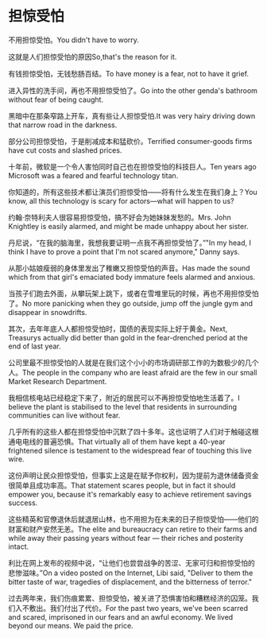 # 担惊受怕

<p><span class="chinese">不用担惊受怕。</span><span class="english">You didn't have to worry.</span></p>

<p><span class="chinese">这就是人们担惊受怕的原因</span><span class="english">So,that's the reason for it.</span></p>

<p><span class="chinese">有钱担惊受怕，无钱愁肠百结。</span><span class="english">To have money is a fear, not to have it grief.</span></p>

<p><span class="chinese">进入异性的洗手间，再也不用担惊受怕了。</span><span class="english">Go into the other genda's bathroom without fear of being caught.</span></p>

<p><span class="chinese">黑暗中在那条窄路上开车，真有些让人担惊受怕.</span><span class="english">It was very hairy driving down that narrow road in the darkness.</span></p>

<p><span class="chinese">部分公司担惊受怕，于是削减成本和猛砍价。</span><span class="english">Terrified consumer-goods firms have cut costs and slashed prices.</span></p>

<p><span class="chinese">十年前，微软是一个令人害怕同时自己也在担惊受怕的科技巨人。</span><span class="english">Ten years ago Microsoft was a feared and fearful technology titan.</span></p>

<p><span class="chinese">你知道的，所有这些技术都让演员们担惊受怕——将有什么发生在我们身上？</span><span class="english">You know, all this technology is scary for actors—what will happen to us?</span></p>

<p><span class="chinese">约翰·奈特利夫人很容易担惊受怕，搞不好会为她妹妹发愁的。</span><span class="english">Mrs. John Knightley is easily alarmed, and might be made unhappy about her sister.</span></p>

<p><span class="chinese">丹尼说，“在我的脑海里，我想我要证明一点我不再担惊受怕了。”</span><span class="english">"In my head, I think I have to prove a point that I'm not scared anymore," Danny says.</span></p>

<p><span class="chinese">从那小姑娘瘦弱的身体里发出了稚嫩又担惊受怕的声音。</span><span class="english">Has made the sound which from that girl's emaciated body immature feels alarmed and anxious.</span></p>

<p><span class="chinese">当孩子们跑去外面，从攀玩架上跳下，或者在雪堆里玩的时候，再也不用担惊受怕了。</span><span class="english">No more panicking when they go outside, jump off the jungle gym and disappear in snowdrifts.</span></p>

<p><span class="chinese">其次，去年年底人人都担惊受怕时，国债的表现实际上好于黄金。</span><span class="english">Next, Treasurys actually did better than gold in the fear-drenched period at the end of last year.</span></p>

<p><span class="chinese">公司里最不担惊受怕的人就是在我们这个小小的市场调研部工作的为数极少的几个人。</span><span class="english">The people in the company who are least afraid are the few in our small Market Research Department.</span></p>

<p><span class="chinese">我相信核电站已经稳定下来了，附近的居民可以不再担惊受怕地生活着了。</span><span class="english">I believe the plant is stabilised to the level that residents in surrounding communities can live without fear.</span></p>

<p><span class="chinese">几乎所有的这些人都在担惊受怕中沉默了四十多年。这也证明了人们对于触碰这根通电电线的普遍恐惧。</span><span class="english">That virtually all of them have kept a 40-year frightened silence is testament to the widespread fear of touching this live wire.</span></p>

<p><span class="chinese">这份声明让民众担惊受怕，但事实上这是在赋予你权利，因为提前为退休储备资金很简单且成功率高。</span><span class="english">That statement scares people, but in fact it should empower you, because it's remarkably easy to achieve retirement savings success.</span></p>

<p><span class="chinese">这些精英和官僚退休后就退居山林，也不用担为在未来的日子担惊受怕——他们的财富和财产安然无恙。</span><span class="english">The elite and bureaucracy can retire to their farms and while away their passing years without fear — their riches and posterity intact.</span></p>

<p><span class="chinese">利比在网上发布的视频中说，“让他们也尝尝战争的苦涩、无家可归和担惊受怕的悲惨滋味。”</span><span class="english">On a video posted on the Internet, Libi said, "Deliver to them the bitter taste of war, tragedies of displacement, and the bitterness of terror."</span></p>

<p><span class="chinese">过去两年来，我们伤痕累累、担惊受怕，被关进了恐惧害怕和糟糕经济的囚笼。我们入不敷出。我们付出了代价。</span><span class="english">For the past two years, we've been scarred and scared, imprisoned in our fears and an awful economy. We lived beyond our means. We paid the price.</span></p>

